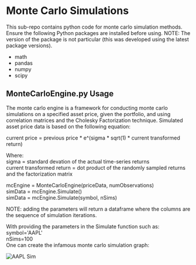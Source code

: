 # Monte Carlo Simulations

This sub-repo contains python code for monte carlo simulation methods. Ensure the following Python packages are installed before using.
NOTE: The version of the package is not particular (this was developed using the latest package versions).
- math
- pandas
- numpy
- scipy

## MonteCarloEngine.py Usage
The monte carlo engine is a framework for conducting monte carlo simulations on a specified asset price, given the portfolio, and using correlation matrices and the Cholesky Factorization technique.
Simulated asset price data is based on the following equation:

current price = previous price * e^(sigma * sqrt(1) * current transformed return)

Where:<br />
sigma = standard devation of the actual time-series returns<br />
current transformed return = dot product of the randomly sampled returns and the factorization matrix<br />

mcEngine = MonteCarloEngine(priceData, numObservations)<br />
simData = mcEngine.Simulate()<br />
simData = mcEngine.Simulate(symbol, nSims)<br />

NOTE: adding the parameters will return a dataframe where the columns are the sequence of simulation iterations.

With providing the parameters in the Simulate function such as:<br />
symbol='AAPL'<br />
nSims=100<br />
One can create the infamous monte carlo simulation graph:

![AAPL Sim](https://github.com/tzabcoder/FinancialRiskManagement/assets/60833046/e6d11d5d-eabb-4f95-8d79-a48f4dfbc0c9)
